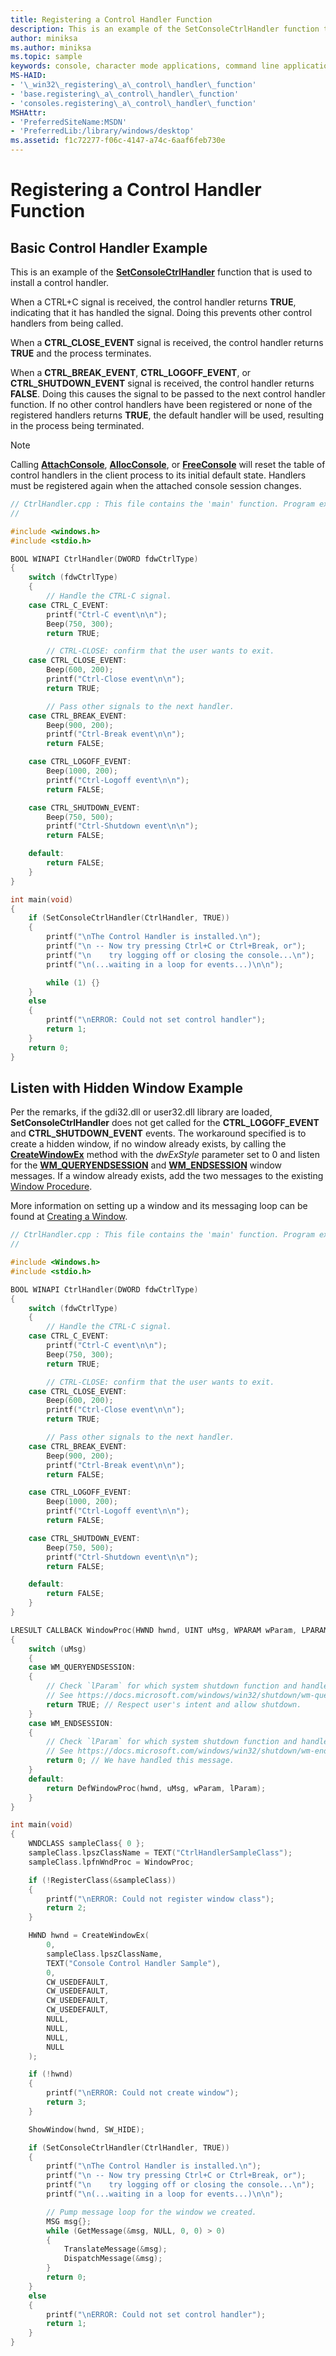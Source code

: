 ```yaml
---
title: Registering a Control Handler Function
description: This is an example of the SetConsoleCtrlHandler function that is used to install a control handler.
author: miniksa
ms.author: miniksa
ms.topic: sample
keywords: console, character mode applications, command line applications, terminal applications, console api
MS-HAID:
- '\_win32\_registering\_a\_control\_handler\_function'
- 'base.registering\_a\_control\_handler\_function'
- 'consoles.registering\_a\_control\_handler\_function'
MSHAttr:
- 'PreferredSiteName:MSDN'
- 'PreferredLib:/library/windows/desktop'
ms.assetid: f1c72277-f06c-4147-a74c-6aaf6feb730e
---
```


# Registering a Control Handler Function

## Basic Control Handler Example

This is an example of the [**SetConsoleCtrlHandler**](setconsolectrlhandler.md) function that is used to install a control handler.

When a CTRL+C signal is received, the control handler returns **TRUE**, indicating that it has handled the signal. Doing this prevents other control handlers from being called.

When a **CTRL\_CLOSE\_EVENT** signal is received, the control handler returns **TRUE** and the process terminates.

When a **CTRL\_BREAK\_EVENT**, **CTRL\_LOGOFF\_EVENT**, or **CTRL\_SHUTDOWN\_EVENT** signal is received, the control handler returns **FALSE**. Doing this causes the signal to be passed to the next control handler function. If no other control handlers have been registered or none of the registered handlers returns **TRUE**, the default handler will be used, resulting in the process being terminated.

> [!NOTE]
> Calling [**AttachConsole**](attachconsole.md), [**AllocConsole**](allocconsole.md), or [**FreeConsole**](freeconsole.md) will reset the table of control handlers in the client process to its initial default state. Handlers must be registered again when the attached console session changes.

```C
// CtrlHandler.cpp : This file contains the 'main' function. Program execution begins and ends there.
//

#include <windows.h>
#include <stdio.h>

BOOL WINAPI CtrlHandler(DWORD fdwCtrlType)
{
    switch (fdwCtrlType)
    {
        // Handle the CTRL-C signal.
    case CTRL_C_EVENT:
        printf("Ctrl-C event\n\n");
        Beep(750, 300);
        return TRUE;

        // CTRL-CLOSE: confirm that the user wants to exit.
    case CTRL_CLOSE_EVENT:
        Beep(600, 200);
        printf("Ctrl-Close event\n\n");
        return TRUE;

        // Pass other signals to the next handler.
    case CTRL_BREAK_EVENT:
        Beep(900, 200);
        printf("Ctrl-Break event\n\n");
        return FALSE;

    case CTRL_LOGOFF_EVENT:
        Beep(1000, 200);
        printf("Ctrl-Logoff event\n\n");
        return FALSE;

    case CTRL_SHUTDOWN_EVENT:
        Beep(750, 500);
        printf("Ctrl-Shutdown event\n\n");
        return FALSE;

    default:
        return FALSE;
    }
}

int main(void)
{
    if (SetConsoleCtrlHandler(CtrlHandler, TRUE))
    {
        printf("\nThe Control Handler is installed.\n");
        printf("\n -- Now try pressing Ctrl+C or Ctrl+Break, or");
        printf("\n    try logging off or closing the console...\n");
        printf("\n(...waiting in a loop for events...)\n\n");

        while (1) {}
    }
    else
    {
        printf("\nERROR: Could not set control handler");
        return 1;
    }
    return 0;
}
```

## Listen with Hidden Window Example

Per the remarks, if the gdi32.dll or user32.dll library are loaded,  **SetConsoleCtrlHandler** does not get called for the **CTRL\_LOGOFF\_EVENT** and **CTRL\_SHUTDOWN\_EVENT** events. The workaround specified is to create a hidden window, if no window already exists, by calling the [**CreateWindowEx**](/windows/win32/api/winuser/nf-winuser-createwindowexa) method with the *dwExStyle* parameter set to 0 and listen for the  [**WM\_QUERYENDSESSION**](/windows/win32/shutdown/wm-queryendsession) and [**WM\_ENDSESSION**](/windows/win32/shutdown/wm-endsession) window messages. If a window already exists, add the two messages to the existing [Window Procedure](/windows/win32/winmsg/using-window-procedures).

More information on setting up a window and its messaging loop can be found at [Creating a Window](/windows/win32/learnwin32/creating-a-window).

```C
// CtrlHandler.cpp : This file contains the 'main' function. Program execution begins and ends there.
//

#include <Windows.h>
#include <stdio.h>

BOOL WINAPI CtrlHandler(DWORD fdwCtrlType)
{
    switch (fdwCtrlType)
    {
        // Handle the CTRL-C signal.
    case CTRL_C_EVENT:
        printf("Ctrl-C event\n\n");
        Beep(750, 300);
        return TRUE;

        // CTRL-CLOSE: confirm that the user wants to exit.
    case CTRL_CLOSE_EVENT:
        Beep(600, 200);
        printf("Ctrl-Close event\n\n");
        return TRUE;

        // Pass other signals to the next handler.
    case CTRL_BREAK_EVENT:
        Beep(900, 200);
        printf("Ctrl-Break event\n\n");
        return FALSE;

    case CTRL_LOGOFF_EVENT:
        Beep(1000, 200);
        printf("Ctrl-Logoff event\n\n");
        return FALSE;

    case CTRL_SHUTDOWN_EVENT:
        Beep(750, 500);
        printf("Ctrl-Shutdown event\n\n");
        return FALSE;

    default:
        return FALSE;
    }
}

LRESULT CALLBACK WindowProc(HWND hwnd, UINT uMsg, WPARAM wParam, LPARAM lParam)
{
    switch (uMsg)
    {
    case WM_QUERYENDSESSION:
    {
        // Check `lParam` for which system shutdown function and handle events.
        // See https://docs.microsoft.com/windows/win32/shutdown/wm-queryendsession
        return TRUE; // Respect user's intent and allow shutdown.
    }
    case WM_ENDSESSION:
    {
        // Check `lParam` for which system shutdown function and handle events.
        // See https://docs.microsoft.com/windows/win32/shutdown/wm-endsession
        return 0; // We have handled this message.
    }
    default:
        return DefWindowProc(hwnd, uMsg, wParam, lParam);
    }
}

int main(void)
{
    WNDCLASS sampleClass{ 0 };
    sampleClass.lpszClassName = TEXT("CtrlHandlerSampleClass");
    sampleClass.lpfnWndProc = WindowProc;

    if (!RegisterClass(&sampleClass))
    {
        printf("\nERROR: Could not register window class");
        return 2;
    }

    HWND hwnd = CreateWindowEx(
        0,
        sampleClass.lpszClassName,
        TEXT("Console Control Handler Sample"),
        0,
        CW_USEDEFAULT,
        CW_USEDEFAULT,
        CW_USEDEFAULT,
        CW_USEDEFAULT,
        NULL,
        NULL,
        NULL,
        NULL
    );

    if (!hwnd)
    {
        printf("\nERROR: Could not create window");
        return 3;
    }

    ShowWindow(hwnd, SW_HIDE);

    if (SetConsoleCtrlHandler(CtrlHandler, TRUE))
    {
        printf("\nThe Control Handler is installed.\n");
        printf("\n -- Now try pressing Ctrl+C or Ctrl+Break, or");
        printf("\n    try logging off or closing the console...\n");
        printf("\n(...waiting in a loop for events...)\n\n");

        // Pump message loop for the window we created.
        MSG msg{};
        while (GetMessage(&msg, NULL, 0, 0) > 0)
        {
            TranslateMessage(&msg);
            DispatchMessage(&msg);
        }
        return 0;
    }
    else
    {
        printf("\nERROR: Could not set control handler");
        return 1;
    }
}
```
